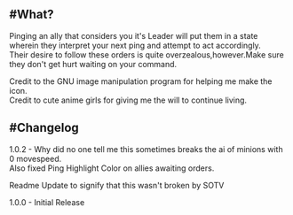 #What?
---
Pinging an ally that considers you it's Leader will put them in a state wherein they interpret your next ping and attempt to act accordingly.\
Their desire to follow these orders is quite overzealous,however.Make sure they don't get hurt waiting on your command.

Credit to the GNU image manipulation program for helping me make the icon.\
Credit to cute anime girls for giving me the will to continue living.

#Changelog
---
1.0.2 - Why did no one tell me this sometimes breaks the ai of minions with 0 movespeed.\
Also fixed Ping Highlight Color on allies awaiting orders.

Readme Update to signify that this wasn't broken by SOTV

1.0.0 - Initial Release
